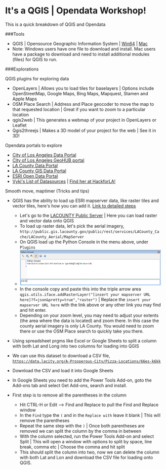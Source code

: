 # It's a QGIS | Opendata Workshop!

This is a quick breakdown of QGIS and Opendata

###Tools
* QGIS | Opensource Geographic Information System | [Win64](http://qgis.org/downloads/QGIS-OSGeo4W-2.16.2-3-Setup-x86_64.exe) | [Mac](http://www.kyngchaos.com/software/qgis)
 * Note: Windows users have one file to download and install. Mac users have a package to download and need to install additional modules (files) for QGIS to run.

###Explorations

QGIS plugins for exploring data
 * OpenLayers | Allows you to load tiles for baselayers | Options include OpenStreetMap, Google Maps, Bing Maps, Mapquest, Stamen and Apple Maps
 * OSM Place Search | Address and Place geocoder to move the map to that requested location | Great if you want to zoom to a particular location
 * qgis2web | This generates a webmap of your project in OpenLayers or Leaflet
 * Qgis2threejs | Makes a 3D model of your project for the web | See it in 3D!
 
Opendata portals to explore
 * [City of Los Angeles Data Portal](https://data.lacity.org/)
 * [City of Los Angeles GeoHUB portal](https://geohub.lacity.org/)
 * [LA County Data Portal](data.lacounty.gov)
 * [LA County GIS Data Portal](http://egis3.lacounty.gov/dataportal/)
 * [ESRI Open Data Portal](http://opendata.arcgis.com/)
 * [Vyki's List of Datasources](https://github.com/vykster/los-angeles-data-sources) | [Find her at HackforLA!](http://www.hackforla.org/)

Smooth move, maptimer (Tricks and tips)
 * QGIS has the ability to load up ESRI mapserver data, like raster tiles and vector tiles, here's how you can add it. [Link to detailed steps](https://hub.qgis.org/wiki/17/Arcgis_rest)
   * Let's go to the [LACOUNTY Public Server](http://public.gis.lacounty.gov/public/rest/services) | Here you can load raster and vector data onto QGIS
   * To load up raster data, let's pick the aerial imagery, `http://public.gis.lacounty.gov/public/rest/services/LACounty_Cache/LACounty_Aerial/MapServer`
   * On QGIS load up the Python Console in the menu above, under `Plugins`
   * ![Python Console](/images/qgis_raster_1.PNG)
   * In the console copy and paste this into the triple arrow area `qgis.utils.iface.addRasterLayer("[insert your mapserver URL here]?f=json&pretty=true","raster")` | Replace the `insert your mapserver URL here` with the link above or any other link you may find and hit enter.
   * Depending on your zoom level, you may need to adjust your extents (the area where the data is located) and zoom there. In this case the county aerial imagery is only LA County. You would need to zoom there or use the OSM Place search to quickly take you there.
   
* Using spreadsheet prgms like Excel or Google Sheets to split a column with both Lat and Long into two columns for loading into QGIS
 * We can use this dataset to download a CSV file, [`https://data.lacity.org/A-Prosperous-City/Pizza-Locations/66es-k6kk`](https://data.lacity.org/A-Prosperous-City/Pizza-Locations/66es-k6kk)
 * Download the CSV and load it into Google Sheets
 * In Google Sheets you need to add the Power Tools Add-on, goto the Add-ons tab and select Get Add-ons, search and install.
 * First step is to remove all the parentheses in the column
   * Hit CTRL-H or Edit --> Find and Replace to pull the Find and Replace window
   * In the `Find` type the ` ( ` and in the `Replace with` leave it blank | This will remove the parentheses
   * Repeat the same step with the ` ) ` | Once both parentheses are removed we can split the column by the comma in between
   * With the column selected, run the Power Tools Add-on and select Split | This will open a window with options to split by space, line break, comma etc | Choose the comma and hit split
   * This should split the column into two, now we can delete the column with both Lat and Lon and download the CSV file for loading onto QGIS.
   
   
   

 

